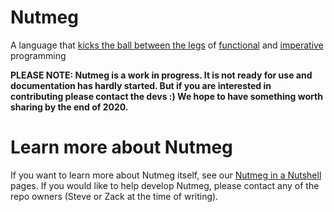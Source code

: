 # Nutmeg
A language that [kicks the ball between the legs](https://en.wikipedia.org/wiki/Nutmeg_(association_football)) of [functional](https://en.wikipedia.org/wiki/Functional_programming) and [imperative](https://en.wikipedia.org/wiki/Imperative_programming) programming

**PLEASE NOTE: Nutmeg is a work in progress. It is not ready for use and documentation has hardly started. But if you are interested in contributing please contact the devs :) We hope to have something worth sharing by the end of 2020.**

# Learn more about Nutmeg

If you want to learn more about Nutmeg itself, see our [Nutmeg in a Nutshell](https://spicery.github.io/Nutmeg/) pages.
If you would like to help develop Nutmeg, please contact any of the repo owners (Steve or Zack at the time of writing).
